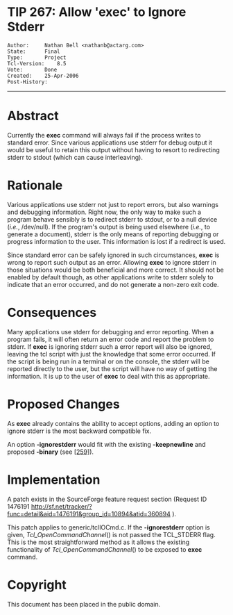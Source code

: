 # TIP 267: Allow 'exec' to Ignore Stderr
	Author:		Nathan Bell <nathanb@actarg.com>
	State:		Final
	Type:		Project
	Tcl-Version:	8.5
	Vote:		Done
	Created:	25-Apr-2006
	Post-History:	
-----

# Abstract

Currently the **exec** command will always fail if the process writes to
standard error. Since various applications use stderr for debug output it
would be useful to retain this output without having to resort to redirecting
stderr to stdout \(which can cause interleaving\).

# Rationale

Various applications use stderr not just to report errors, but also warnings
and debugging information. Right now, the only way to make such a program
behave sensibly is to redirect stderr to stdout, or to a null device
\(_i.e._, /dev/null\). If the program's output is being used elsewhere
\(_i.e._, to generate a document\), stderr is the only means of reporting
debugging or progress information to the user. This information is lost if a
redirect is used.

Since standard error can be safely ignored in such circumstances, **exec**
is wrong to report such output as an error. Allowing **exec** to ignore
stderr in those situations would be both beneficial and more correct. It
should not be enabled by default though, as other applications write to stderr
solely to indicate that an error occurred, and do not generate a non-zero exit
code.

# Consequences

Many applications use stderr for debugging and error reporting. When a program
fails, it will often return an error code and report the problem to stderr. If
**exec** is ignoring stderr such a error report will also be ignored,
leaving the tcl script with just the knowledge that some error occurred. If
the script is being run in a terminal or on the console, the stderr will be
reported directly to the user, but the script will have no way of getting the
information. It is up to the user of **exec** to deal with this as
appropriate.

# Proposed Changes

As **exec** already contains the ability to accept options, adding an option
to ignore stderr is the most backward compatible fix.

An option **-ignorestderr** would fit with the existing **-keepnewline**
and proposed **-binary** \(see [[259]](259.md)\).

# Implementation

A patch exists in the SourceForge feature request section \(Request ID 1476191
<http://sf.net/tracker/?func=detail&aid=1476191&group_id=10894&atid=360894> \).

This patch applies to generic/tclIOCmd.c. If the **-ignorestderr** option is
given, _Tcl\_OpenCommandChannel_\(\) is not passed the TCL\_STDERR flag. This is
the most straightforward method as it allows the existing functionality of
_Tcl\_OpenCommandChannel_\(\) to be exposed to **exec** command.

# Copyright

This document has been placed in the public domain.

